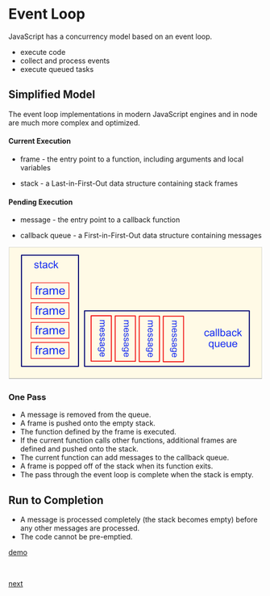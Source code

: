 # Event Loop

JavaScript has a concurrency model based on an event loop.
- execute code
- collect and process events
- execute queued tasks

## Simplified Model

The event loop implementations in modern JavaScript engines and in node are much more complex and optimized.

#### Current Execution
* frame - the entry point to a function, including arguments and local variables

* stack - a Last-in-First-Out data structure containing stack frames

#### Pending Execution
* message - the entry point to a callback function

* callback queue - a First-in-First-Out data structure containing messages

![callbackQueue.png](callbackQueue.png)

### One Pass

- A message is removed from the queue.
- A frame is pushed onto the empty stack.
- The function defined by the frame is executed.
- If the current function calls other functions,
additional frames are defined and pushed onto the stack.
- The current function can add messages to the callback queue.
- A frame is popped off of the stack when its function exits.
- The pass through the event loop is complete when the stack is empty.

## Run to Completion

- A message is processed completely (the stack becomes empty) before any other messages are processed.
- The code cannot be pre-emptied.

[demo](b-step1200a.js)

<br/>

[next](../1250/a-step1250.md)
